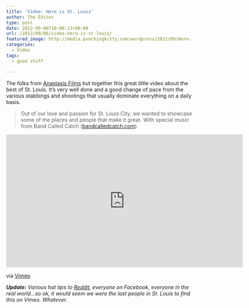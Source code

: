 ```yaml
---
title: 'Video: Here is St. Louis'
author: The Editor
type: post
date: 2012-09-06T16:00:13+00:00
url: /2012/09/06/video-here-is-st-louis/
featured_image: http://media.punchingkitty.com/wordpress/2012/09/Here-is-St.-Louis-on-Vimeo.jpg
categories:
  - Video
tags:
  - good stuff

---
```

The folks from <a href="http://anatasisfilms.com" target="_blank">Anastasis Films</a> but together this great little video about the best of St. Louis. It&#8217;s very well done and a good change of pace from the various stabbings and shootings that usually dominate everything on a daily basis.

> Out of our love and passion for St. Louis City, we wanted to showcase some of the places and people that make it great. With special music from Band Called Catch (<a href="http://www.bandcalledcatch.com/" rel="nofollow" target="_blank">bandcalledcatch.com</a>).

<div class="embed-vimeo" style="text-align: center;">
  <iframe src="https://player.vimeo.com/video/48890472" width="640" height="360" frameborder="0" webkitallowfullscreen mozallowfullscreen allowfullscreen></iframe>
</div>

via <a href="https://vimeo.com/48890472" target="_blank">Vimeo</a>

_**Update:** Various hat tips to <a href="http://www.reddit.com/r/StLouis/comments/zevwc/here_is_st_louis/" target="_blank">Reddit</a>, everyone on Facebook, everyone in the real world&#8230;so ok, it would seem we were the last people in St. Louis to find this on Vimeo. Whatever._